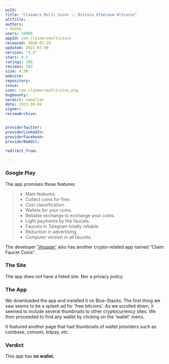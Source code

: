 ```yaml
---
wsId: 
title: "Claimers Multi Coins :: Bitcoin Ethereum Altcoins"
altTitle: 
authors:
- danny
users: 10000
appId: com.claimersmulticoins
released: 2020-01-29
updated: 2021-07-08
version: "3.2"
stars: 4.2
ratings: 288
reviews: 183
size: 4.5M
website: 
repository: 
issue: 
icon: com.claimersmulticoins.png
bugbounty: 
verdict: nowallet
date: 2021-10-04
signer: 
reviewArchive:


providerTwitter: 
providerLinkedIn: 
providerFacebook: 
providerReddit: 

redirect_from:

---
```



### Google Play

The app promises these features:

> - Main features:
> - Collect coins for free.
> - Coin classification.
> - Wallets for your coins.
> - Reliable exchange to exchange your coins.
> - Light payments by the faucets.
> - Faucets in Telegram totally reliable.
> - Reduction in advertising.
> - Computer version in all faucets.

The developer ['Vessper'](https://play.google.com/store/apps/developer?id=Vessper) also has another crypto-related app named "Claim Faucet Coins". 

### The Site

The app does not have a listed site. Nor a privacy policy. 

### The App

We downloaded the app and installed it on Blue-Stacks. The first thing we saw seems to be a splash ad for 'free bitcoins'. As we scrolled down, it seemed to include several thumbnails to other cryptocurrency sites. We then proceeded to find any wallet by clicking on the 'wallet' menu. 

It featured another page that had thumbnails of wallet providers such as coinbase, coinomi, bitpay, etc.

### Verdict

This app has **no wallet.**


